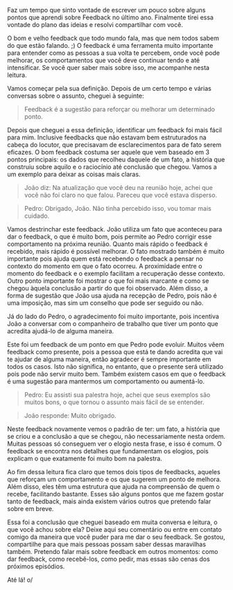 Faz um tempo que sinto vontade de escrever um pouco sobre alguns pontos que aprendi sobre Feedback no último ano. Finalmente tirei essa vontade do plano das ideias e resolvi compartilhar com você.

O bom e velho feedback que todo mundo fala, mas que nem todos sabem do que estão falando. ;) O feedback é uma ferramenta muito importante para entender como as pessoas a sua volta te percebem, onde você pode melhorar, os comportamentos que você deve continuar tendo e até intensificar. Se você quer saber mais sobre isso, me acompanhe nesta leitura.

Vamos começar pela sua definição. Depois de um certo tempo e várias conversas sobre o assunto, cheguei à seguinte:

> Feedback é a sugestão para reforçar ou melhorar um determinado ponto.

Depois que cheguei a essa definição, identificar um feedback foi mais fácil para mim. Inclusive feedbacks que não estavam bem estruturados na cabeça do locutor, que precisavam de esclarecimentos para de fato serem eficazes.
O bom feedback costuma ser aquele que vem baseado em 3 pontos principais: os dados que recolheu daquele de um fato, a história que construiu sobre aquilo e o raciocínio até conclusão que chegou. Vamos a um exemplo para deixar as coisas mais claras.

> João diz: Na atualização que você deu na reunião hoje, achei que você não foi claro no que falou. Pareceu que você estava disperso.

> Pedro: Obrigado, João. Não tinha percebido isso, vou tomar mais cuidado.

Vamos destrinchar este feedback. João utiliza um fato que aconteceu para dar o feedback, o que é muito bom, pois permite ao Pedro corrigir esse comportamento na próxima reunião. Quanto mais rápido o feedback é recebido, mais rápido é possível melhorar. O fato mostrado também é muito importante pois ajuda quem está recebendo o feedback a pensar no contexto do momento em que o fato ocorreu. A proximidade entre o momento do feedback e o exemplo facilitam a recuperação desse contexto. Outro ponto importante foi mostrar o que foi mais marcante e como se chegou àquela conclusão a partir do que foi observado. Além disso, a forma de sugestão que João usa ajuda na recepção de Pedro, pois não é uma imposição, mas sim um conselho que pode ser seguido ou não.

Já do lado do Pedro, o agradecimento foi muito importante, pois incentiva João a conversar com o companheiro de trabalho que tiver um ponto que acredita ajudá-lo de alguma maneira.

Este foi um feedback de um ponto em que Pedro pode evoluir. Muitos vêem feedback como presente, pois a pessoa que está te dando acredita que vai te ajudar de alguma maneira, então agradecer é sempre importante em todos os casos. Isto não significa, no entanto, que o presente será utilizado pois pode não servir muito bem. Também existem casos em que o feedback é uma sugestão para mantermos um comportamento ou aumentá-lo.

>Pedro: Eu assisti sua palestra hoje, achei que seus exemplos são muitos bons, o que tornou o assunto mais fácil de se entender.

>João responde: Muito obrigado.

Neste feedback novamente vemos o padrão de ter: um fato, a história que se criou e a conclusão a que se chegou, não necessariamente nesta ordem. Muitas pessoas só conseguem ver o elogio nesta frase, e isso é comum. O feedback se encontra nos detalhes que fundamentam os elogios, pois explicam o que exatamente foi muito bom na palestra.

Ao fim dessa leitura fica claro que temos dois tipos de feedbacks, aqueles que reforçam um comportamento e os que sugerem um ponto de melhora. Além disso, eles têm uma estrutura que ajuda na compreensão de quem o recebe, facilitando bastante. Esses são alguns pontos que me fazem gostar tanto de feedback, mais ainda existem vários outros que pretendo falar sobre em breve.

Essa foi a conclusão que cheguei baseado em muita conversa e leitura, o que você achou sobre ela? Deixe aqui seu comentário ou entre em contato comigo da maneira que você puder para me dar o seu feedback. Se gostou, compartilhe para que mais pessoas possam saber dessas maravilhas também.
Pretendo falar mais sobre feedback em outros momentos: como dar feedback, como recebê-los, como pedir, mas essas são cenas dos próximos episódios.

Até lá! o/
